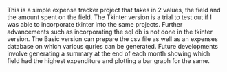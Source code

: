 This is a simple expense tracker project that takes in 2 values, the field and the amount spent on the field.
The Tkinter version is a trial to test out if I was able to incorporate tkinter into the same projects. Further advancements such as incorporating the sql db is not done in the tkinter version.
The Basic version can prepare the csv file as well as an expenses database on which various quries can be generated.
Future developments involve generating a summary at the end of each month showing which field had the highest expenditure and plotting a bar graph for the same.